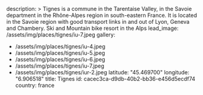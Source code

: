 description: >
  Tignes is a commune in the Tarentaise Valley, in the Savoie department in the Rhône-Alpes region in
  south-eastern France. It is located in the Savoie region with good transport links in and out of
  Lyon, Geneva and Chambery. Ski and Mountain bike resort in the Alps
lead_image: /assets/img/places/tignes/iu-7.jpeg
gallery:
  - /assets/img/places/tignes/iu-4.jpeg
  - /assets/img/places/tignes/iu-5.jpeg
  - /assets/img/places/tignes/iu-6.jpeg
  - /assets/img/places/tignes/iu-7.jpeg
  - /assets/img/places/tignes/iur-2.jpeg
latitude: "45.469700"
longitude: "6.906518"
title: Tignes
id: cacec3ca-d9db-40b2-bb36-e456d5ecdf74
country: france
